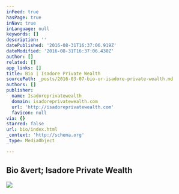 ```yaml
---
inFeed: true
hasPage: true
inNav: true
inLanguage: null
keywords: []
description: ''
datePublished: '2016-08-31T16:37:06.919Z'
dateModified: '2016-08-31T16:37:06.430Z'
author: []
related: []
app_links: []
title: Bio | Isadore Private Wealth
sourcePath: _posts/2016-03-07-bio-or-isadore-private-wealth.md
authors: []
publisher:
  name: Isadoreprivatewealth
  domain: isadoreprivatewealth.com
  url: 'http://isadoreprivatewealth.com'
  favicon: null
via: {}
starred: false
url: bio/index.html
_context: 'http://schema.org'
_type: MediaObject

---
```

<article style=""><h1>Bio &amp;vert; Isadore Private Wealth</h1><img src="http://isadoreprivatewealth.com/wp-content/uploads/2015/01/traverse-city-michigan-commercial-photographer-3-2.jpg" /></article>